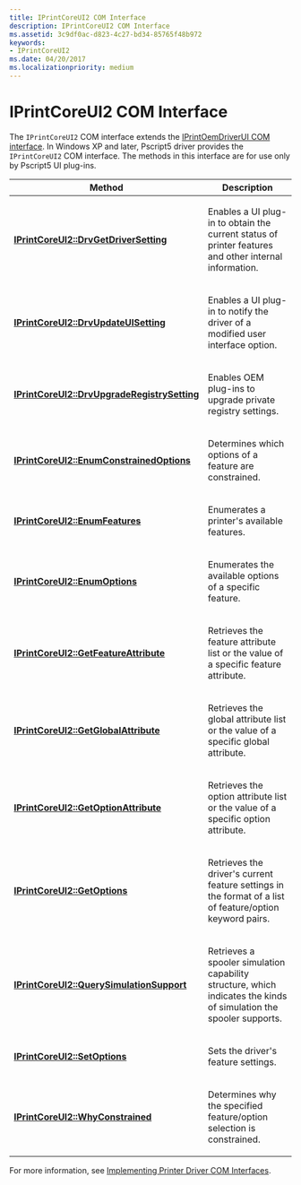 ```yaml
---
title: IPrintCoreUI2 COM Interface
description: IPrintCoreUI2 COM Interface
ms.assetid: 3c9df0ac-d823-4c27-bd34-85765f48b972
keywords:
- IPrintCoreUI2
ms.date: 04/20/2017
ms.localizationpriority: medium
---
```


# IPrintCoreUI2 COM Interface





The `IPrintCoreUI2` COM interface extends the [IPrintOemDriverUI COM interface](iprintoemdriverui-com-interface.md). In Windows XP and later, Pscript5 driver provides the `IPrintCoreUI2` COM interface. The methods in this interface are for use only by Pscript5 UI plug-ins.

<table>
<colgroup>
<col width="50%" />
<col width="50%" />
</colgroup>
<thead>
<tr class="header">
<th>Method</th>
<th>Description</th>
</tr>
</thead>
<tbody>
<tr class="odd">
<td><p><a href="https://docs.microsoft.com/windows-hardware/drivers/ddi/prcomoem/nf-prcomoem-iprintcoreui2-drvgetdriversetting" data-raw-source="[&lt;strong&gt;IPrintCoreUI2::DrvGetDriverSetting&lt;/strong&gt;](https://docs.microsoft.com/windows-hardware/drivers/ddi/prcomoem/nf-prcomoem-iprintcoreui2-drvgetdriversetting)"><strong>IPrintCoreUI2::DrvGetDriverSetting</strong></a></p></td>
<td><p>Enables a UI plug-in to obtain the current status of printer features and other internal information.</p></td>
</tr>
<tr class="even">
<td><p><a href="https://docs.microsoft.com/windows-hardware/drivers/ddi/prcomoem/nf-prcomoem-iprintcoreui2-drvupdateuisetting" data-raw-source="[&lt;strong&gt;IPrintCoreUI2::DrvUpdateUISetting&lt;/strong&gt;](https://docs.microsoft.com/windows-hardware/drivers/ddi/prcomoem/nf-prcomoem-iprintcoreui2-drvupdateuisetting)"><strong>IPrintCoreUI2::DrvUpdateUISetting</strong></a></p></td>
<td><p>Enables a UI plug-in to notify the driver of a modified user interface option.</p></td>
</tr>
<tr class="odd">
<td><p><a href="https://docs.microsoft.com/windows-hardware/drivers/ddi/prcomoem/nf-prcomoem-iprintcoreui2-drvupgraderegistrysetting" data-raw-source="[&lt;strong&gt;IPrintCoreUI2::DrvUpgradeRegistrySetting&lt;/strong&gt;](https://docs.microsoft.com/windows-hardware/drivers/ddi/prcomoem/nf-prcomoem-iprintcoreui2-drvupgraderegistrysetting)"><strong>IPrintCoreUI2::DrvUpgradeRegistrySetting</strong></a></p></td>
<td><p>Enables OEM plug-ins to upgrade private registry settings.</p></td>
</tr>
<tr class="even">
<td><p><a href="https://docs.microsoft.com/windows-hardware/drivers/ddi/prcomoem/nf-prcomoem-iprintcoreui2-enumconstrainedoptions" data-raw-source="[&lt;strong&gt;IPrintCoreUI2::EnumConstrainedOptions&lt;/strong&gt;](https://docs.microsoft.com/windows-hardware/drivers/ddi/prcomoem/nf-prcomoem-iprintcoreui2-enumconstrainedoptions)"><strong>IPrintCoreUI2::EnumConstrainedOptions</strong></a></p></td>
<td><p>Determines which options of a feature are constrained.</p></td>
</tr>
<tr class="odd">
<td><p><a href="https://docs.microsoft.com/windows-hardware/drivers/ddi/prcomoem/nf-prcomoem-iprintcoreui2-enumfeatures" data-raw-source="[&lt;strong&gt;IPrintCoreUI2::EnumFeatures&lt;/strong&gt;](https://docs.microsoft.com/windows-hardware/drivers/ddi/prcomoem/nf-prcomoem-iprintcoreui2-enumfeatures)"><strong>IPrintCoreUI2::EnumFeatures</strong></a></p></td>
<td><p>Enumerates a printer's available features.</p></td>
</tr>
<tr class="even">
<td><p><a href="https://docs.microsoft.com/windows-hardware/drivers/ddi/prcomoem/nf-prcomoem-iprintcoreui2-enumoptions" data-raw-source="[&lt;strong&gt;IPrintCoreUI2::EnumOptions&lt;/strong&gt;](https://docs.microsoft.com/windows-hardware/drivers/ddi/prcomoem/nf-prcomoem-iprintcoreui2-enumoptions)"><strong>IPrintCoreUI2::EnumOptions</strong></a></p></td>
<td><p>Enumerates the available options of a specific feature.</p></td>
</tr>
<tr class="odd">
<td><p><a href="https://docs.microsoft.com/windows-hardware/drivers/ddi/prcomoem/nf-prcomoem-iprintcoreui2-getfeatureattribute" data-raw-source="[&lt;strong&gt;IPrintCoreUI2::GetFeatureAttribute&lt;/strong&gt;](https://docs.microsoft.com/windows-hardware/drivers/ddi/prcomoem/nf-prcomoem-iprintcoreui2-getfeatureattribute)"><strong>IPrintCoreUI2::GetFeatureAttribute</strong></a></p></td>
<td><p>Retrieves the feature attribute list or the value of a specific feature attribute.</p></td>
</tr>
<tr class="even">
<td><p><a href="https://docs.microsoft.com/windows-hardware/drivers/ddi/prcomoem/nf-prcomoem-iprintcoreui2-getglobalattribute" data-raw-source="[&lt;strong&gt;IPrintCoreUI2::GetGlobalAttribute&lt;/strong&gt;](https://docs.microsoft.com/windows-hardware/drivers/ddi/prcomoem/nf-prcomoem-iprintcoreui2-getglobalattribute)"><strong>IPrintCoreUI2::GetGlobalAttribute</strong></a></p></td>
<td><p>Retrieves the global attribute list or the value of a specific global attribute.</p></td>
</tr>
<tr class="odd">
<td><p><a href="https://docs.microsoft.com/windows-hardware/drivers/ddi/prcomoem/nf-prcomoem-iprintcoreui2-getoptionattribute" data-raw-source="[&lt;strong&gt;IPrintCoreUI2::GetOptionAttribute&lt;/strong&gt;](https://docs.microsoft.com/windows-hardware/drivers/ddi/prcomoem/nf-prcomoem-iprintcoreui2-getoptionattribute)"><strong>IPrintCoreUI2::GetOptionAttribute</strong></a></p></td>
<td><p>Retrieves the option attribute list or the value of a specific option attribute.</p></td>
</tr>
<tr class="even">
<td><p><a href="https://docs.microsoft.com/windows-hardware/drivers/ddi/prcomoem/nf-prcomoem-iprintcoreui2-getoptions" data-raw-source="[&lt;strong&gt;IPrintCoreUI2::GetOptions&lt;/strong&gt;](https://docs.microsoft.com/windows-hardware/drivers/ddi/prcomoem/nf-prcomoem-iprintcoreui2-getoptions)"><strong>IPrintCoreUI2::GetOptions</strong></a></p></td>
<td><p>Retrieves the driver's current feature settings in the format of a list of feature/option keyword pairs.</p></td>
</tr>
<tr class="odd">
<td><p><a href="https://docs.microsoft.com/windows-hardware/drivers/ddi/prcomoem/nf-prcomoem-iprintcoreui2-querysimulationsupport" data-raw-source="[&lt;strong&gt;IPrintCoreUI2::QuerySimulationSupport&lt;/strong&gt;](https://docs.microsoft.com/windows-hardware/drivers/ddi/prcomoem/nf-prcomoem-iprintcoreui2-querysimulationsupport)"><strong>IPrintCoreUI2::QuerySimulationSupport</strong></a></p></td>
<td><p>Retrieves a spooler simulation capability structure, which indicates the kinds of simulation the spooler supports.</p></td>
</tr>
<tr class="even">
<td><p><a href="https://docs.microsoft.com/windows-hardware/drivers/ddi/prcomoem/nf-prcomoem-iprintcoreui2-setoptions" data-raw-source="[&lt;strong&gt;IPrintCoreUI2::SetOptions&lt;/strong&gt;](https://docs.microsoft.com/windows-hardware/drivers/ddi/prcomoem/nf-prcomoem-iprintcoreui2-setoptions)"><strong>IPrintCoreUI2::SetOptions</strong></a></p></td>
<td><p>Sets the driver's feature settings.</p></td>
</tr>
<tr class="odd">
<td><p><a href="https://docs.microsoft.com/windows-hardware/drivers/ddi/prcomoem/nf-prcomoem-iprintcoreui2-whyconstrained" data-raw-source="[&lt;strong&gt;IPrintCoreUI2::WhyConstrained&lt;/strong&gt;](https://docs.microsoft.com/windows-hardware/drivers/ddi/prcomoem/nf-prcomoem-iprintcoreui2-whyconstrained)"><strong>IPrintCoreUI2::WhyConstrained</strong></a></p></td>
<td><p>Determines why the specified feature/option selection is constrained.</p></td>
</tr>
</tbody>
</table>

 

For more information, see [Implementing Printer Driver COM Interfaces](implementing-printer-driver-com-interfaces.md).

 

 




